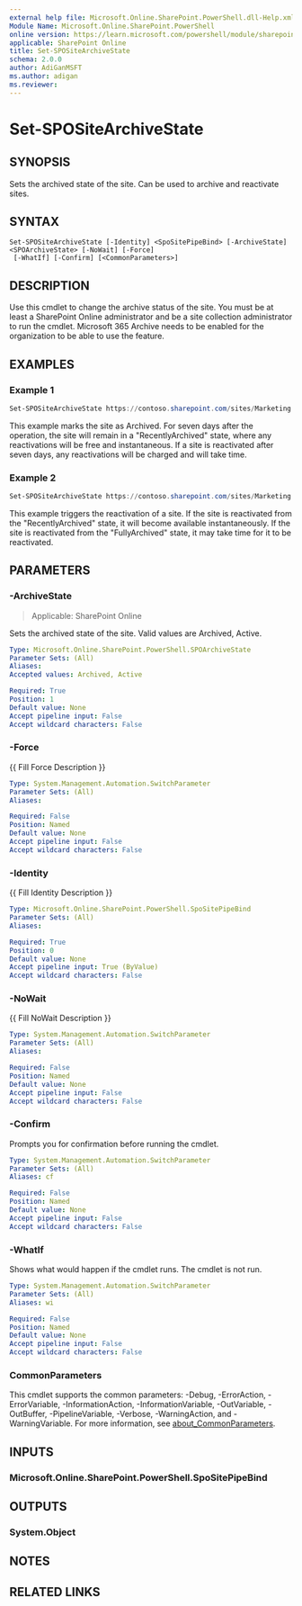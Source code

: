 ```yaml
---
external help file: Microsoft.Online.SharePoint.PowerShell.dll-Help.xml
Module Name: Microsoft.Online.SharePoint.PowerShell
online version: https://learn.microsoft.com/powershell/module/sharepoint-online/set-spositearchivestate
applicable: SharePoint Online
title: Set-SPOSiteArchiveState
schema: 2.0.0
author: AdiGanMSFT
ms.author: adigan
ms.reviewer:
---
```


# Set-SPOSiteArchiveState

## SYNOPSIS

Sets the archived state of the site. Can be used to archive and reactivate sites.

## SYNTAX

```
Set-SPOSiteArchiveState [-Identity] <SpoSitePipeBind> [-ArchiveState] <SPOArchiveState> [-NoWait] [-Force]
 [-WhatIf] [-Confirm] [<CommonParameters>]
```

## DESCRIPTION

Use this cmdlet to change the archive status of the site. You must be at least a SharePoint Online administrator and be a site collection administrator to run the cmdlet.
Microsoft 365 Archive needs to be enabled for the organization to be able to use the feature.

## EXAMPLES

### Example 1

```powershell
Set-SPOSiteArchiveState https://contoso.sharepoint.com/sites/Marketing -ArchiveState Archived
```

This example marks the site as Archived. For seven days after the operation, the site will remain in a "RecentlyArchived" state, where any reactivations will be free and instantaneous. If a site is reactivated after seven days, any reactivations will be charged and will take time.

### Example 2

```powershell
Set-SPOSiteArchiveState https://contoso.sharepoint.com/sites/Marketing -ArchiveState Active
```

This example triggers the reactivation of a site. If the site is reactivated from the "RecentlyArchived" state, it will become available instantaneously. If the site is reactivated from the "FullyArchived" state, it may take time for it to be reactivated.

## PARAMETERS

### -ArchiveState

> Applicable: SharePoint Online

Sets the archived state of the site. Valid values are Archived, Active.

```yaml
Type: Microsoft.Online.SharePoint.PowerShell.SPOArchiveState
Parameter Sets: (All)
Aliases:
Accepted values: Archived, Active

Required: True
Position: 1
Default value: None
Accept pipeline input: False
Accept wildcard characters: False
```

### -Force
{{ Fill Force Description }}

```yaml
Type: System.Management.Automation.SwitchParameter
Parameter Sets: (All)
Aliases:

Required: False
Position: Named
Default value: None
Accept pipeline input: False
Accept wildcard characters: False
```

### -Identity
{{ Fill Identity Description }}

```yaml
Type: Microsoft.Online.SharePoint.PowerShell.SpoSitePipeBind
Parameter Sets: (All)
Aliases:

Required: True
Position: 0
Default value: None
Accept pipeline input: True (ByValue)
Accept wildcard characters: False
```

### -NoWait
{{ Fill NoWait Description }}

```yaml
Type: System.Management.Automation.SwitchParameter
Parameter Sets: (All)
Aliases:

Required: False
Position: Named
Default value: None
Accept pipeline input: False
Accept wildcard characters: False
```

### -Confirm
Prompts you for confirmation before running the cmdlet.

```yaml
Type: System.Management.Automation.SwitchParameter
Parameter Sets: (All)
Aliases: cf

Required: False
Position: Named
Default value: None
Accept pipeline input: False
Accept wildcard characters: False
```

### -WhatIf
Shows what would happen if the cmdlet runs.
The cmdlet is not run.

```yaml
Type: System.Management.Automation.SwitchParameter
Parameter Sets: (All)
Aliases: wi

Required: False
Position: Named
Default value: None
Accept pipeline input: False
Accept wildcard characters: False
```

### CommonParameters
This cmdlet supports the common parameters: -Debug, -ErrorAction, -ErrorVariable, -InformationAction, -InformationVariable, -OutVariable, -OutBuffer, -PipelineVariable, -Verbose, -WarningAction, and -WarningVariable. For more information, see [about_CommonParameters](https://go.microsoft.com/fwlink/?LinkID=113216).

## INPUTS

### Microsoft.Online.SharePoint.PowerShell.SpoSitePipeBind

## OUTPUTS

### System.Object

## NOTES

## RELATED LINKS
